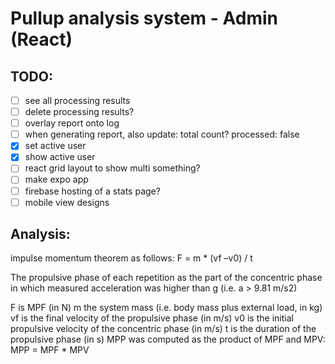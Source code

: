 # Pullup analysis system - Admin (React)

## TODO:

- [ ] see all processing results
- [ ] delete processing results?
- [ ] overlay report onto log
- [ ] when generating report, also update: total count? processed: false
- [x] set active user
- [x] show active user
- [ ] react grid layout to show multi something?
- [ ] make expo app
- [ ] firebase hosting of a stats page?
- [ ] mobile view designs

## Analysis:

impulse momentum theorem as follows:
F = m \* (vf –v0) / t

The propulsive phase of each repetition as the part of the concentric phase in which measured acceleration was higher than g (i.e. a > 9.81 m/s2)

F is MPF (in N)
m the system mass (i.e. body mass plus external load, in kg)
vf is the final velocity of the propulsive phase (in m/s)
v0 is the initial propulsive velocity of the concentric phase (in m/s)
t is the duration of the propulsive phase (in s)
MPP was computed as the product of MPF and MPV: MPP = MPF \* MPV

